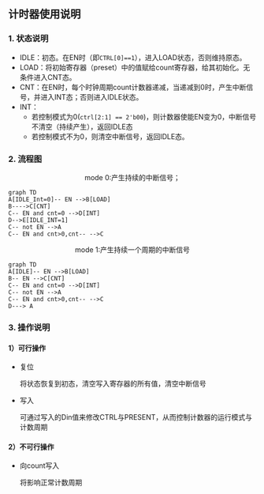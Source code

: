 ## 计时器使用说明

### 1. 状态说明

- IDLE：初态。在EN时（即`CTRL[0]==1`），进入LOAD状态，否则维持原态。
- LOAD：将初始寄存器（preset）中的值赋给count寄存器，给其初始化。无条件进入CNT态。
- CNT：在EN时，每个时钟周期count计数器递减，当递减到0时，产生中断信号，并进入INT态；否则进入IDLE状态。
- INT：
  - 若控制模式为0(`ctrl[2:1] == 2'b00`)，则计数器使能EN变为0，中断信号不清空（持续产生），返回IDLE态
  - 若控制模式不为0，则清空中断信号，返回IDLE态。

### 2. 流程图

<center>mode 0:产生持续的中断信号；</center>

```mermaid
graph TD
A[IDLE_Int=0]-- EN -->B[LOAD]
B---->C[CNT]
C-- EN and cnt=0 -->D[INT]
D-->E[IDLE_INT=1]
C-- not EN -->A
C-- EN and cnt>0,cnt-- -->C
```

<center> mode 1:产生持续一个周期的中断信号 </center>

```mermaid
graph TD
A[IDLE]-- EN -->B[LOAD]
B-- EN -->C[CNT]
C-- EN and cnt=0 -->D[INT]
C-- not EN -->A
C-- EN and cnt>0,cnt-- -->C
D---> A
```

### 3. 操作说明

#### 1）可行操作

- 复位

  将状态恢复到初态，清空写入寄存器的所有值，清空中断信号

- 写入

  可通过写入的Din值来修改CTRL与PRESENT，从而控制计数器的运行模式与计数周期

#### 2）不可行操作

- 向count写入

  将影响正常计数周期